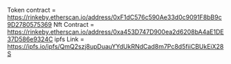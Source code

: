 Token contract = https://rinkeby.etherscan.io/address/0xF1dC576c590Ae33d0c9091F8bB9c9D2780575369
Nft Contract = https://rinkeby.etherscan.io/address/0xa453D747D900ea2d6208bA4aE1DE37D586e9324C
ipfs Link = https://ipfs.io/ipfs/QmQ2szj8upDuauYYdUkRNdCad8m7Pc8d5fiiCBUkEiX28S

